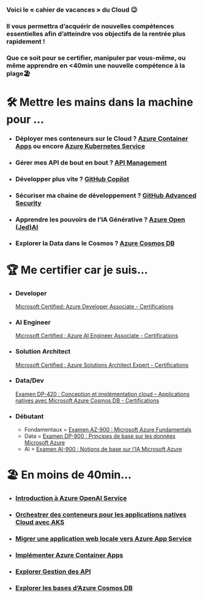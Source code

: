 ### Voici le « cahier de vacances » du Cloud 😉
### Il vous permettra d’acquérir de nouvelles compétences essentielles afin d’atteindre vos objectifs de la rentrée plus rapidement !
### Que ce soit pour se certifier, manipuler par vous-même, ou même apprendre en <40min une nouvelle compétence à la plage🏖️
#

# 🛠️ Mettre les mains dans la machine pour …
 
- ### Déployer mes conteneurs sur le Cloud ? [Azure Container Apps](https://nam06.safelinks.protection.outlook.com/?url=https://stoacawks.z6.web.core.windows.net/&data=05|01|leocimetiere@microsoft.com|fe1d5be67f8743545fb408db8f6172eb|72f988bf86f141af91ab2d7cd011db47|1|0|638261420972558536|Unknown|TWFpbGZsb3d8eyJWIjoiMC4wLjAwMDAiLCJQIjoiV2luMzIiLCJBTiI6Ik1haWwiLCJXVCI6Mn0=|3000|||&sdata=GAx1gYkMVa0rsEwN/RON8/57bQzAyLGIin8qGgm+uUc=&reserved=0) ou encore [Azure Kubernetes Service](https://nam06.safelinks.protection.outlook.com/?url=https://stoakswks.z6.web.core.windows.net/main/&data=05|01|leocimetiere@microsoft.com|fe1d5be67f8743545fb408db8f6172eb|72f988bf86f141af91ab2d7cd011db47|1|0|638261420972558536|Unknown|TWFpbGZsb3d8eyJWIjoiMC4wLjAwMDAiLCJQIjoiV2luMzIiLCJBTiI6Ik1haWwiLCJXVCI6Mn0=|3000|||&sdata=3N5CJSG4IzT6AHPFsLJl76RyDbZRBHIdeHGfzXSDA/E=&reserved=0)
 
- ### Gérer mes API de bout en bout ? [API Management](https://nam06.safelinks.protection.outlook.com/?url=https://azure.github.io/apim-lab/&data=05|01|leocimetiere@microsoft.com|fe1d5be67f8743545fb408db8f6172eb|72f988bf86f141af91ab2d7cd011db47|1|0|638261420972558536|Unknown|TWFpbGZsb3d8eyJWIjoiMC4wLjAwMDAiLCJQIjoiV2luMzIiLCJBTiI6Ik1haWwiLCJXVCI6Mn0=|3000|||&sdata=VLXTpwjcUXx9951rShKG4fdlbP/cmuNRVhSLEuBfZQY=&reserved=0)
 
- ### Développer plus vite ? [GitHub Copilot](https://nam06.safelinks.protection.outlook.com/?url=https://moaw.dev/workshop/github-copilot/&data=05|01|leocimetiere@microsoft.com|fe1d5be67f8743545fb408db8f6172eb|72f988bf86f141af91ab2d7cd011db47|1|0|638261420972558536|Unknown|TWFpbGZsb3d8eyJWIjoiMC4wLjAwMDAiLCJQIjoiV2luMzIiLCJBTiI6Ik1haWwiLCJXVCI6Mn0=|3000|||&sdata=0Aqr7d3YZhExHHjNRyjTUEE2ESxf5x6Lz+E3MB0pgbA=&reserved=0)
 
- ### Sécuriser ma chaine de développement ? [GitHub Advanced Security](https://nam06.safelinks.protection.outlook.com/?url=https://github.com/skills/secure-repository-supply-chain&data=05|01|leocimetiere@microsoft.com|fe1d5be67f8743545fb408db8f6172eb|72f988bf86f141af91ab2d7cd011db47|1|0|638261420972558536|Unknown|TWFpbGZsb3d8eyJWIjoiMC4wLjAwMDAiLCJQIjoiV2luMzIiLCJBTiI6Ik1haWwiLCJXVCI6Mn0=|3000|||&sdata=2/yYY0cChJ56AY9/O1eqKpslqUCqvAdLQ7Qd0JKQeRc=&reserved=0)
 
- ### Apprendre les pouvoirs de l’IA Générative ? [Azure Open (Jed)AI](https://nam06.safelinks.protection.outlook.com/?url=https://github.com/fwickert/HOL-IAPourTous/&data=05|01|leocimetiere@microsoft.com|fe1d5be67f8743545fb408db8f6172eb|72f988bf86f141af91ab2d7cd011db47|1|0|638261420972558536|Unknown|TWFpbGZsb3d8eyJWIjoiMC4wLjAwMDAiLCJQIjoiV2luMzIiLCJBTiI6Ik1haWwiLCJXVCI6Mn0=|3000|||&sdata=bEhIB0LHgCoVA1Yi3ey2lZ9KOy0Pixi9p2pfz1pdLL4=&reserved=0)
 
- ### Explorer la Data dans le Cosmos ?  [Azure Cosmos DB](https://nam06.safelinks.protection.outlook.com/?url=https://learn.microsoft.com/fr-fr/azure/cosmos-db/nosql/quickstart-nodejs%3Ftabs=azure-portal%2Cpasswordless%2Clinux%2Csign-in-azure-cli&data=05|01|leocimetiere@microsoft.com|fe1d5be67f8743545fb408db8f6172eb|72f988bf86f141af91ab2d7cd011db47|1|0|638261420972558536|Unknown|TWFpbGZsb3d8eyJWIjoiMC4wLjAwMDAiLCJQIjoiV2luMzIiLCJBTiI6Ik1haWwiLCJXVCI6Mn0=|3000|||&sdata=3grZ50gIhzOr6zn2zWGXD7KELI16JfHgpZ3MSmhy0qw=&reserved=0)
 
# 🏆 Me certifier car je suis…
 
- ### Developer
    [Microsoft Certified: Azure Developer Associate - Certifications](https://nam06.safelinks.protection.outlook.com/?url=https://learn.microsoft.com/fr-fr/certifications/azure-developer/&data=05|01|leocimetiere@microsoft.com|fe1d5be67f8743545fb408db8f6172eb|72f988bf86f141af91ab2d7cd011db47|1|0|638261420972558536|Unknown|TWFpbGZsb3d8eyJWIjoiMC4wLjAwMDAiLCJQIjoiV2luMzIiLCJBTiI6Ik1haWwiLCJXVCI6Mn0=|3000|||&sdata=zujp7DwbPVhhCGI2NXE4N7Y3Zp7PT8H3H/I4aWLF5k8=&reserved=0)
 
- ### AI Engineer
    [Microsoft Certified : Azure AI Engineer Associate - Certifications](https://nam06.safelinks.protection.outlook.com/?url=https://learn.microsoft.com/fr-fr/certifications/azure-ai-engineer/&data=05|01|leocimetiere@microsoft.com|fe1d5be67f8743545fb408db8f6172eb|72f988bf86f141af91ab2d7cd011db47|1|0|638261420972714746|Unknown|TWFpbGZsb3d8eyJWIjoiMC4wLjAwMDAiLCJQIjoiV2luMzIiLCJBTiI6Ik1haWwiLCJXVCI6Mn0=|3000|||&sdata=eCdOnXX7ZlXKpPdI9VsHKr/iVu+7XceTEP7CJPYOwzM=&reserved=0)
 
- ### Solution Architect
    [Microsoft Certified : Azure Solutions Architect Expert - Certifications](https://nam06.safelinks.protection.outlook.com/?url=https://learn.microsoft.com/fr-fr/certifications/azure-solutions-architect/&data=05|01|leocimetiere@microsoft.com|fe1d5be67f8743545fb408db8f6172eb|72f988bf86f141af91ab2d7cd011db47|1|0|638261420972714746|Unknown|TWFpbGZsb3d8eyJWIjoiMC4wLjAwMDAiLCJQIjoiV2luMzIiLCJBTiI6Ik1haWwiLCJXVCI6Mn0=|3000|||&sdata=AkYgmQSWjtpOLn7br1bOA94uhi2ht5gpwMb15gEXs6k=&reserved=0)
 
- ### Data/Dev
    [Examen DP-420 : Conception et implémentation cloud – Applications natives avec Microsoft Azure Cosmos DB - Certifications](https://nam06.safelinks.protection.outlook.com/?url=https://learn.microsoft.com/fr-fr/certifications/exams/dp-420/&data=05|01|leocimetiere@microsoft.com|fe1d5be67f8743545fb408db8f6172eb|72f988bf86f141af91ab2d7cd011db47|1|0|638261420972714746|Unknown|TWFpbGZsb3d8eyJWIjoiMC4wLjAwMDAiLCJQIjoiV2luMzIiLCJBTiI6Ik1haWwiLCJXVCI6Mn0=|3000|||&sdata=59HNJc73jCdRzHXIKxmjEmqdcYcSgyCiAv4Y5jjy0x4=&reserved=0)
 
- ### Débutant
  - Fondamentaux = [Examen AZ-900 : Microsoft Azure Fundamentals](https://nam06.safelinks.protection.outlook.com/?url=https://learn.microsoft.com/fr-fr/certifications/exams/az-900/&data=05|01|leocimetiere@microsoft.com|fe1d5be67f8743545fb408db8f6172eb|72f988bf86f141af91ab2d7cd011db47|1|0|638261420972714746|Unknown|TWFpbGZsb3d8eyJWIjoiMC4wLjAwMDAiLCJQIjoiV2luMzIiLCJBTiI6Ik1haWwiLCJXVCI6Mn0=|3000|||&sdata=YME77lTpU8vYG7Q12RIqsIwY1x/ihPPyej49AZCAHSY=&reserved=0)
  - Data = [Examen DP-900 : Principes de base sur les données Microsoft Azure](https://nam06.safelinks.protection.outlook.com/?url=https://learn.microsoft.com/fr-fr/certifications/exams/dp-900/&data=05|01|leocimetiere@microsoft.com|fe1d5be67f8743545fb408db8f6172eb|72f988bf86f141af91ab2d7cd011db47|1|0|638261420972714746|Unknown|TWFpbGZsb3d8eyJWIjoiMC4wLjAwMDAiLCJQIjoiV2luMzIiLCJBTiI6Ik1haWwiLCJXVCI6Mn0=|3000|||&sdata=TQ2UljanNMn+jSB5gl/sVgH1Fugvd3l1YGV+DwqlInI=&reserved=0)
  - AI = [Examen AI-900 : Notions de base sur l’IA Microsoft Azure](https://nam06.safelinks.protection.outlook.com/?url=https://learn.microsoft.com/fr-fr/certifications/exams/ai-900/&data=05|01|leocimetiere@microsoft.com|fe1d5be67f8743545fb408db8f6172eb|72f988bf86f141af91ab2d7cd011db47|1|0|638261420972714746|Unknown|TWFpbGZsb3d8eyJWIjoiMC4wLjAwMDAiLCJQIjoiV2luMzIiLCJBTiI6Ik1haWwiLCJXVCI6Mn0=|3000|||&sdata=nfExZpoDrm3EBy3n9VGKlVuezAFCkZ4GTQf7Hgpfkx0=&reserved=0)
 
# 🏖️ En moins de 40min...
 
- ### [Introduction à Azure OpenAI Service](https://nam06.safelinks.protection.outlook.com/?url=https://learn.microsoft.com/fr-fr/training/modules/explore-azure-openai/&data=05|01|leocimetiere@microsoft.com|fe1d5be67f8743545fb408db8f6172eb|72f988bf86f141af91ab2d7cd011db47|1|0|638261420972714746|Unknown|TWFpbGZsb3d8eyJWIjoiMC4wLjAwMDAiLCJQIjoiV2luMzIiLCJBTiI6Ik1haWwiLCJXVCI6Mn0=|3000|||&sdata=uwNTrYQ6em/PfZySP4XXPtJga9bwFaGjZKRQJqG5EsI=&reserved=0)
 
- ### [Orchestrer des conteneurs pour les applications natives Cloud avec AKS](https://nam06.safelinks.protection.outlook.com/?url=https://learn.microsoft.com/fr-fr/training/modules/cloud-native-apps-orchestrate-containers/&data=05|01|leocimetiere@microsoft.com|fe1d5be67f8743545fb408db8f6172eb|72f988bf86f141af91ab2d7cd011db47|1|0|638261420972714746|Unknown|TWFpbGZsb3d8eyJWIjoiMC4wLjAwMDAiLCJQIjoiV2luMzIiLCJBTiI6Ik1haWwiLCJXVCI6Mn0=|3000|||&sdata=tkf1Q4HtgAV8JN5PA/loMwY5eu7En7ImmXMCtR6o8N0=&reserved=0)
 
- ### [Migrer une application web locale vers Azure App Service](https://nam06.safelinks.protection.outlook.com/?url=https://learn.microsoft.com/fr-fr/training/modules/migrate-app-service-migration-assistant/&data=05|01|leocimetiere@microsoft.com|fe1d5be67f8743545fb408db8f6172eb|72f988bf86f141af91ab2d7cd011db47|1|0|638261420972714746|Unknown|TWFpbGZsb3d8eyJWIjoiMC4wLjAwMDAiLCJQIjoiV2luMzIiLCJBTiI6Ik1haWwiLCJXVCI6Mn0=|3000|||&sdata=hg2DkQwxGl9sPVFag+B01xjkCYnqWaUcdvCVboHQnw8=&reserved=0)

- ### [Implémenter Azure Container Apps](https://nam06.safelinks.protection.outlook.com/?url=https://learn.microsoft.com/fr-fr/training/modules/implement-azure-container-apps/&data=05|01|leocimetiere@microsoft.com|fe1d5be67f8743545fb408db8f6172eb|72f988bf86f141af91ab2d7cd011db47|1|0|638261420972870977|Unknown|TWFpbGZsb3d8eyJWIjoiMC4wLjAwMDAiLCJQIjoiV2luMzIiLCJBTiI6Ik1haWwiLCJXVCI6Mn0=|3000|||&sdata=qr7EcD5l2nHhVSp4zGHx1jOtKfokPnr9JkFFRoFziU8=&reserved=0)
 
- ### [Explorer Gestion des API](https://nam06.safelinks.protection.outlook.com/?url=https://learn.microsoft.com/fr-fr/training/modules/explore-api-management/&data=05|01|leocimetiere@microsoft.com|fe1d5be67f8743545fb408db8f6172eb|72f988bf86f141af91ab2d7cd011db47|1|0|638261420972870977|Unknown|TWFpbGZsb3d8eyJWIjoiMC4wLjAwMDAiLCJQIjoiV2luMzIiLCJBTiI6Ik1haWwiLCJXVCI6Mn0=|3000|||&sdata=o8tr5EIMqIu/3JOFVxhDO6LSW9YJnQGVraLmKYQGlk4=&reserved=0)

- ### [Explorer les bases d’Azure Cosmos DB](https://nam06.safelinks.protection.outlook.com/?url=https://learn.microsoft.com/fr-fr/training/modules/explore-non-relational-data-stores-azure/&data=05|01|leocimetiere@microsoft.com|fe1d5be67f8743545fb408db8f6172eb|72f988bf86f141af91ab2d7cd011db47|1|0|638261420972870977|Unknown|TWFpbGZsb3d8eyJWIjoiMC4wLjAwMDAiLCJQIjoiV2luMzIiLCJBTiI6Ik1haWwiLCJXVCI6Mn0=|3000|||&sdata=Hs25fhkD72u94Go948vvvT3xa7rF37sJoSWcV8efrTI=&reserved=0)
